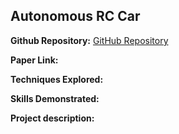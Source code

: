 ## Autonomous RC Car

**Github Repository:** [GitHub Repository](https://github.com/drewc747/deep-learning-examples/tree/master/mnist_classifier)

**Paper Link:**

**Techniques Explored:** 

**Skills Demonstrated:** 

**Project description:** 


